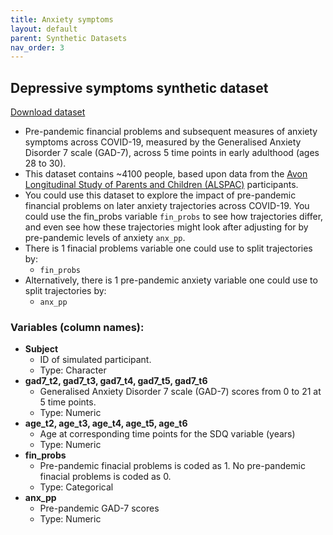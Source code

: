 ```yaml
---
title: Anxiety symptoms
layout: default
parent: Synthetic Datasets
nav_order: 3
---
```


<div class="container">
    <h2 class="heading">Depressive symptoms synthetic dataset</h2>
    <a href="/assets/synthetic_data/fp_anx_simulated.csv" class="btn btn-blue">Download dataset</a>
</div>

* Pre-pandemic financial problems and subsequent measures of anxiety symptoms across COVID-19, measured by the Generalised Anxiety Disorder 7 scale (GAD-7),  across 5 time points in early adulthood (ages 28 to 30).
* This dataset contains ~4100 people, based upon data from the [Avon Longitudinal Study of Parents and Children (ALSPAC)](https://https://www.bristol.ac.uk/alspac/) participants.
* You could use this dataset to explore the impact of pre-pandemic financial problems on later anxiety trajectories across COVID-19. You could use the fin_probs variable `fin_probs` to see how trajectories differ, and even see how these trajectories might look after adjusting for by pre-pandemic levels of anxiety `anx_pp`. 
* There is 1 finacial problems variable one could use to split trajectories by: 
  *  `fin_probs`
* Alternatively, there is 1 pre-pandemic anxiety variable one could use to split trajectories by: 
  *  `anx_pp`

### Variables (column names):
  * **Subject**
     * ID of simulated participant. 
     * Type: Character 
  * **gad7_t2, gad7_t3, gad7_t4, gad7_t5, gad7_t6**
     * Generalised Anxiety Disorder 7 scale (GAD-7) scores from 0 to 21 at 5 time points. 
     * Type: Numeric
  * **age_t2, age_t3, age_t4, age_t5, age_t6**
     * Age at corresponding time points for the SDQ variable (years)
     * Type: Numeric
  * **fin_probs**
    * Pre-pandemic finacial problems is coded as 1. No pre-pandemic finacial problems is coded as 0. 
    * Type: Categorical
  * **anx_pp**
    * Pre-pandemic GAD-7 scores 
    * Type: Numeric